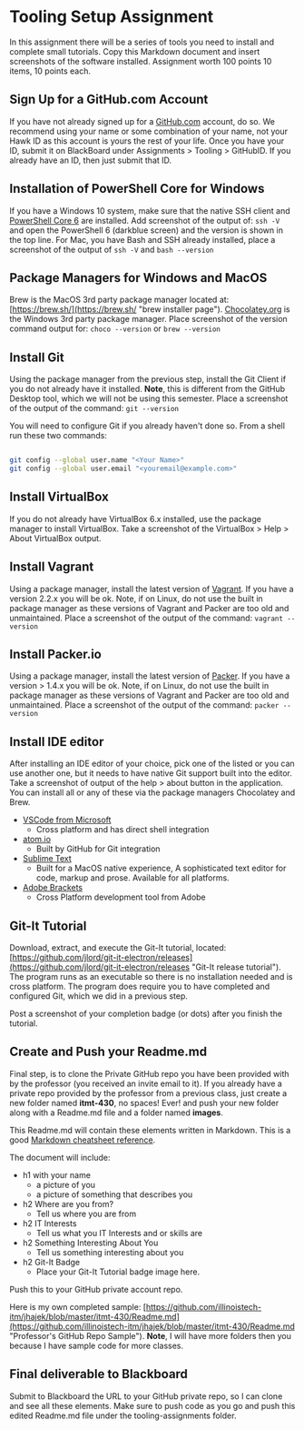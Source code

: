# Tooling Setup Assignment

In this assignment there will be a series of tools you need to install and complete small tutorials.  Copy this Markdown document and insert screenshots of the software installed.  Assignment worth 100 points 10 items, 10 points each.

## Sign Up for a GitHub.com Account

If you have not already signed up for a [GitHub.com](https://github.com "Github.com signup") account, do so.  We recommend using your name or some combination of your name, not your Hawk ID as this account is yours the rest of your life.  Once you have your ID, submit it on BlackBoard under Assignments > Tooling > GitHubID.  If you already have an ID, then just submit that ID.

## Installation of PowerShell Core for Windows

If you have a Windows 10 system, make sure that the native SSH client and [PowerShell Core 6](https://github.com/PowerShell/PowerShell/releases/tag/v6.2.3 "PowerShell Core 6 Download") are installed.  Add screenshot of the output of: ```ssh -V``` and open the PowerShell 6 (darkblue screen) and the version is shown in the top line.   For Mac, you have Bash and SSH already installed, place a screenshot of the output of ```ssh -V``` and ```bash --version```

## Package Managers for Windows and MacOS

Brew is the MacOS 3rd party package manager located at: [https://brew.sh/](https://brew.sh/ "brew installer page").  [Chocolatey.org](https://chocolatey.org/ "Chocolatey.org download page") is the Windows 3rd party package manager.  Place screenshot of the version command output for: ```choco --version``` or ```brew --version```

## Install Git

Using the package manager from the previous step, install the Git Client if you do not already have it installed.  **Note**, this is different from the GitHub Desktop tool, which we will not be using this semester.
Place a screenshot of the output of the command: ```git --version```

You will need to configure Git if you already haven't done so.  From a shell run these two commands:

```bash

git config --global user.name "<Your Name>"
git config --global user.email "<youremail@example.com>"
```

## Install VirtualBox

If you do not already have VirtualBox 6.x installed, use the package manager to install VirtualBox.  Take a screenshot of the VirtualBox > Help > About VirtualBox output.

## Install Vagrant

Using a package manager, install the latest version of [Vagrant](https://vagrantup.com "Vagrant download site").  If you have a version 2.2.x you will be ok.  Note, if on Linux, do not use the built in package manager as these versions of Vagrant and Packer are too old and unmaintained.  Place a screenshot of the output of the command: ```vagrant --version```

## Install Packer.io

Using a package manager, install the latest version of [Packer](https://packer.io "Packer install site").  If you have a version > 1.4.x you will be ok. Note, if on Linux, do not use the built in package manager as these versions of Vagrant and Packer are too old and unmaintained.  Place a screenshot of the output of the command: ```packer --version```

## Install IDE editor

After installing an IDE editor of your choice, pick one of the listed or you can use another one, but it needs to have native Git support built into the editor.  Take a screenshot of output of the help > about button in the application.  You can install all or any of these via the package managers Chocolatey and Brew.

* [VSCode from Microsoft](https://code.visualstudio.com/ "VSCode install")
  * Cross platform and has direct shell integration
* [atom.io](https://atom.io/ "Atom.io install")
  * Built by GitHub for Git integration
* [Sublime Text](http://www.sublimetext.com/ "Submlime Text installer site")
  * Built for a MacOS native experience, A sophisticated text editor for code, markup and prose.  Available for all platforms.
* [Adobe Brackets](http://brackets.io/ "Adobe Brackets Install")
  * Cross Platform development tool from Adobe

## Git-It Tutorial

Download, extract, and execute the Git-It tutorial, located: [https://github.com/jlord/git-it-electron/releases](https://github.com/jlord/git-it-electron/releases "Git-It release tutorial").  The program runs as an executable so there is no installation needed and is cross platform.  The program does require you to have completed and configured Git, which we did in a previous step.  

Post a screenshot of your completion badge (or dots) after you finish the tutorial.

## Create and Push your Readme.md

Final step, is to clone the Private GitHub repo you have been provided with by the professor (you received an invite email to it).  If you already have a private repo provided by the professor from a previous class, just create a new folder named **itmt-430**, no spaces! Ever! and push your new folder along with a Readme.md file and a folder named **images**.  

This Readme.md will contain these elements written in Markdown. This is a good [Markdown cheatsheet reference](https://github.com/adam-p/markdown-here/wiki/Markdown-Cheatsheet "Markdown cheatsheet").

The document will include:

* h1 with your name
  * a picture of you
  * a picture of something that describes you
* h2 Where are you from?
  * Tell us where you are from
* h2 IT Interests
  * Tell us what you IT Interests and or skills are
* h2 Something Interesting About You
  * Tell us something interesting about you
* h2 Git-It Badge
  * Place your Git-It Tutorial badge image here.

Push this to your GitHub private account repo.

Here is my own completed sample: [https://github.com/illinoistech-itm/jhajek/blob/master/itmt-430/Readme.md](https://github.com/illinoistech-itm/jhajek/blob/master/itmt-430/Readme.md "Professor's GitHub Repo Sample").  **Note**, I will have more folders then you because I have sample code for more classes.

## Final deliverable to Blackboard

Submit to Blackboard the URL to your GitHub private repo, so I can clone and see all these elements.  Make sure to push code as you go and push this edited Readme.md file under the tooling-assignments folder.
